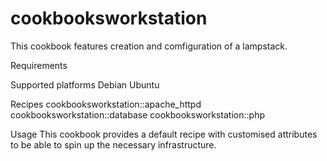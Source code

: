 # cookbooksworkstation

This cookbook features creation and comfiguration of a lampstack.


Requirements

Supported platforms
Debian 
Ubuntu

Recipes
cookbooksworkstation::apache_httpd
cookbooksworkstation::database
cookbooksworkstation::php


Usage
This cookbook provides a default recipe with customised attributes to be able to spin up the necessary infrastructure. 

